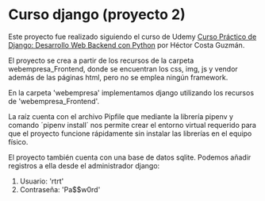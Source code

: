 # Curso django (proyecto 2)

Este proyecto fue realizado siguiendo el curso de Udemy [Curso Práctico de Django: Desarrollo Web Backend con Python](https://www.udemy.com/share/1022iG3@7MIm5vRwDD7qX2nz7iEwh47zO5B_JaoXR2m-XcCPqRjurWFDABHnCskHhPA36L9h7w==/) por Héctor Costa Guzmán.

El proyecto se crea a partir de los recursos de la carpeta webempresa_Frontend, donde se encuentran los css, img, js y vendor además de las páginas html, pero no se emplea ningún framework.

En la carpeta 'webempresa' implementamos django utilizando los recursos de 'webempresa_Frontend'.

La raíz cuenta con el archivo Pipfile que mediante la librería pipenv y comando ´pipenv install´ nos permite crear el entorno virtual requerido para que el proyecto funcione rápidamente sin instalar las librerías en el equipo físico.

El proyecto también cuenta con una base de datos sqlite. Podemos añadir registros a ella desde el administrador django:
1. Usuario: 'rtrt'
2. Contraseña: 'Pa$$w0rd'
